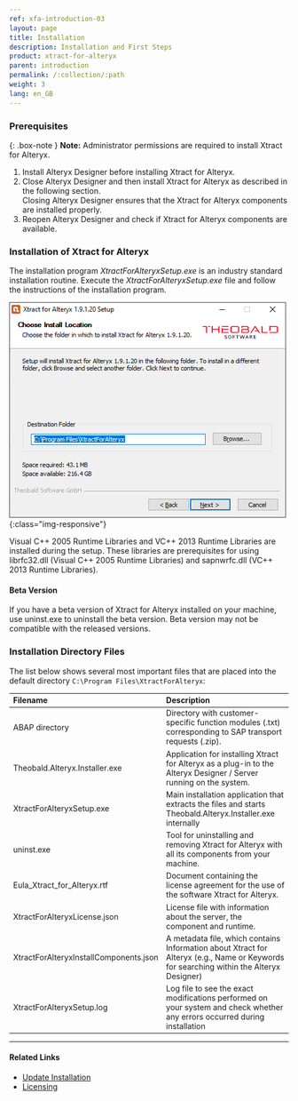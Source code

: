 ```yaml
---
ref: xfa-introduction-03
layout: page
title: Installation 
description: Installation and First Steps
product: xtract-for-alteryx
parent: introduction
permalink: /:collection/:path
weight: 3
lang: en_GB
---
```


### Prerequisites

{: .box-note }
**Note:** Administrator permissions are required to install Xtract for Alteryx.

1. Install Alteryx Designer before installing Xtract for Alteryx.
2. Close Alteryx Designer and then install Xtract for Alteryx as described in the following section.<br>
Closing Alteryx Designer ensures that the Xtract for Alteryx components are installed properly.
3. Reopen Alteryx Designer and check if Xtract for Alteryx components are available.

### Installation of Xtract for Alteryx

The installation program *XtractForAlteryxSetup.exe* is an industry standard installation routine. Execute the *XtractForAlteryxSetup.exe* file and follow the instructions of the installation program.<br>

![Xtract for Alteryx Installation](/img/content/xfa/xfa_install.png){:class="img-responsive"}<br>

Visual C++ 2005 Runtime Libraries and VC++ 2013 Runtime Libraries are installed during the setup. 
These libraries are prerequisites for using librfc32.dll (Visual C++ 2005 Runtime Libraries) and sapnwrfc.dll (VC++ 2013 Runtime Libraries).

#### Beta Version 
If you have a beta version of Xtract for Alteryx installed on your machine, use uninst.exe to uninstall the beta version.
Beta version may not be compatible with the released versions. 

### Installation Directory Files
The list below shows several most important files that are placed into the default directory `C:\Program Files\XtractForAlteryx`: <br>

|Filename | Description |
|:----|:---|
| ABAP directory | Directory with customer-specific function modules (.txt) corresponding to SAP transport requests (.zip).|
| Theobald.Alteryx.Installer.exe | Application for installing Xtract for Alteryx as a plug-in to the Alteryx Designer / Server running on the system. |
| XtractForAlteryxSetup.exe |Main installation application that extracts the files and starts Theobald.Alteryx.Installer.exe internally |
| uninst.exe | Tool for uninstalling and removing Xtract for Alteryx with all its components from your machine.|
| Eula_Xtract_for_Alteryx.rtf |Document containing the license agreement for the use of the software Xtract for Alteryx. |
|XtractForAlteryxLicense.json| License file with information about the server, the component and runtime.|
|XtractForAlteryxInstallComponents.json|A metadata file, which contains Information about Xtract for Alteryx (e.g., Name or Keywords for searching within the Alteryx Designer)|
|XtractForAlteryxSetup.log| Log file to see the exact modifications performed on your system and check whether any errors occurred during installation |


****
#### Related Links
- [Update Installation](./update)
- [Licensing](./licensing)


